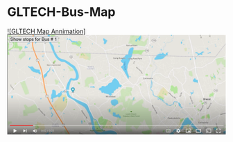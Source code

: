 # GLTECH-Bus-Map
[![GLTECH Map Annimation] <img src="map-vid-thumbnail.png">](https://www.youtube.com/watch?v=YmgChy038LE "GLTECH Bus Map Animation")
